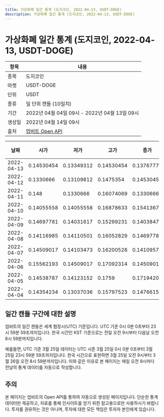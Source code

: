 ```yaml
---
title: 가상화폐 일간 통계 (도지코인, 2022-04-13, USDT-DOGE)
description: 가상화폐 일간 통계 (도지코인, 2022-04-13, USDT-DOGE)
---
```



가상화폐 일간 통계 (도지코인, 2022-04-13, USDT-DOGE)
===

|항목|내용|
|--|--|
|종목|도지코인|
|마켓|USDT-DOGE|
|단위|USDT|
|종류|일 단위 캔들 (10일치)|
|기간|2022년 04월 04일 09시 - 2022년 04월 13일 09시|
|생성일|2022년 04월 14일 09시|
|출처|[업비트 Open API](https://docs.upbit.com)|


|날짜|시가|저가|고가|종가|비고|
|--|--|--|--|--|--|
|2022-04-13|0.14530454|0.13349312|0.14530454|0.13767778|    |
|2022-04-12|0.1330666|0.13109812|0.1475354|0.14530454|    |
|2022-04-11|0.148|0.1330666|0.16074069|0.1330666|    |
|2022-04-10|0.14055558|0.14055558|0.16878633|0.15413672|    |
|2022-04-09|0.14697781|0.14031617|0.15299231|0.14038473|    |
|2022-04-08|0.14116985|0.14110501|0.16052829|0.14697781|    |
|2022-04-07|0.14509017|0.14103473|0.16200528|0.14109579|    |
|2022-04-06|0.15562193|0.14509017|0.17092314|0.14509017|    |
|2022-04-05|0.14538787|0.14123152|0.1759|0.17194203|    |
|2022-04-04|0.14354234|0.13037036|0.15797523|0.14766151|    |


일간 캔들 구간에 대한 설명
---


업비트의 일간 캔들은 세계 협정시(UTC) 기준입니다. 
UTC 기준 0시 0분 0초부터 23시 59분 59초까지입니다. 
한국 시간인 KST 기준으로는 전일 오전 9시부터 다음날 오전 8시 59분까지입니다. 


예를들면, UTC 기준 3월 25일 데이터는 UTC 시준 3월 25일 0시 0분 0초부터 3월 25일 23시 59분 59초까지입니다. 
한국 시간으로 표현하면 3월 25일 오전 9시부터 3월 26일 오전 8시 59분까지입니다. 
이와 같은 이유로 본 페이지는 매일 오전 9시마다 전날의 통계 데이터를 자동으로 작성합니다. 


주의
---


본 페이지는 업비트의 Open API를 통하여 자동으로 생성된 페이지입니다. 
단순한 통계 데이터만 제공하고, 자료를 통해 인사이트를 얻기 위한 참고용으로만 사용하시기 바랍니다. 
투자를 권유하는 것은 아니며, 투자에 대한 모든 책임은 투자자 본인에게 있습니다. 
